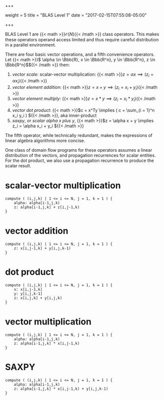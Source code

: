 +++

weight = 5
title = "BLAS Level 1"
date = "2017-02-15T07:55:08-05:00"

+++

BLAS Level 1 are {{< math >}}$\mathcal{O}(N)${{< /math >}} class operators. This makes these operators operand access limited 
and thus require careful distribution in a parallel environment.

There are four basic vector operations, and a fifth convenience operators.
Let {{< math >}}$ \alpha \in \Bbb{R}, x \in \Bbb{R^n}, y \in \Bbb{R^n}, z \in \Bbb{R^n}$${{< /math >}} then:

 1. _*vector scale*_: scalar-vector multiplication: {{< math >}}$z = \alpha x \implies (z_i = \alpha x_i)${{< /math >}}
 2. _*vector element addition*_: {{< math >}}$z = x + y \implies (z_i = x_i + y_i)${{< /math >}}
 3. _*vector element multiply*_: {{< math >}}$z = x * y \implies (z_i = x_i * y_i)${{< /math >}}
 4. _*vector dot product*_: {{< math >}}$c = x^Ty \implies ( c = \sum_{i = 1}^n x_i y_i ) ${{< /math >}}, aka inner-product
 5. _*saxpy*_, or _scalar alpha x plus y_, {{< math >}}$z = \alpha x + y \implies z_i = \alpha x_i + y_i ${{< /math >}}
 
The fifth operator, while technically redundant, makes the expressions of linear algebra algorithms 
more concise.

One class of domain flow programs for these operators assumes a linear distribution of the vectors, 
and propagation recurrences for scalar entities. For the dot product, we also use a propagation 
recurrence to produce the scalar result.

# scalar-vector multiplication

``` 
compute ( (i,j,k) | 1 <= i <= N, j = 1, k = 1 ) {
    alpha: alpha[i-1,j,k)
    z: alpha[i-1,j,k] + z[i,j-1,k)    
}
```

# vector addition

``` 
compute ( (i,j,k) | 1 <= i <= N, j = 1, k = 1 ) {
    z: x[i,j-1,k] + y[i,j,k-1)    
}
```

# dot product

``` 
compute ( (i,j,k) | 1 <= i <= N, j = 1, k = 1 ) {
    x: x[i,j-1,k]
    y: y[i,j,k-1]
    z: x[i,j,k] + y[i,j,k)    
}
```

# vector multiplication

``` 
compute ( (i,j,k) | 1 <= i <= N, j = 1, k = 1 ) {
    alpha: alpha[i-1,j,k)
    z: alpha[i-1,j,k] * x[i,j-1,k)  
}
```

# SAXPY

``` 
compute ( (i,j,k) | 1 <= i <= N, j = 1, k = 1 ) {
    alpha: alpha[i-1,j,k)
    z: alpha[i-1,j,k] * x[i,j-1,k) + y[i,j,k-1)    
}
```
